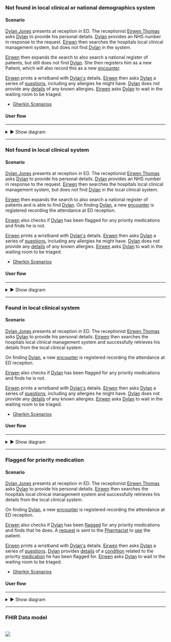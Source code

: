 ### Not found in local clinical or national demographics system

#### Scenario

[Dylan Jones](Patient-DylanJones.html) presents at reception in ED.  The receptionist [Eirwen Thomas](Practitioner-Practitioner-Receptionist.html) asks [Dylan](Patient-DylanJones.html) to provide his personal details.  [Dylan](Patient-DylanJones.html) provides an NHS number in response to the request.  [Eirwen](Practitioner-Practitioner-Receptionist.html) then searches the hospitals local clinical management system, but does not find [Dylan](Patient-DylanJones.html) in the system.  

[Eirwen](Practitioner-Practitioner-Receptionist.html) then expands the search to also search a national register of patients, but still does not find [Dylan](Patient-DylanJones.html).  She then registers him as a new Patient, which will also record this as a new [encounter](Encounter-DylanJones-EdReception-Respiratory.html).

[Eirwen](Practitioner-Practitioner-Receptionist.html) prints a wristband with [Dylan's](Patient-DylanJones.html) details.  [Eirwen](Practitioner-Practitioner-Receptionist.html) then asks [Dylan](Patient-DylanJones.html) a series of [questions](Questionnaire-Questionnaire-EmergencyDepartmentReception.html), including any allergies he might have.  [Dylan](Patient-DylanJones.html) does not provide any [details](QuestionnaireResponse-QuestionnaireResponse-EmergencyDepartmentReception.html) of any known allergies.  [Eirwen](Practitioner-Practitioner-Receptionist.html) asks [Dylan](Patient-DylanJones.html) to wait in the waiting room to be triaged.

- [Gherkin Scenarios](todo.html)

#### User flow

---

<details>
  <summary>&#9658; Show diagram</summary>
  <div>
    <br />
    <img style="max-width: 100%" src="not-found-local-or-national.drawio.png"/>
  </div>
</details>

---

### Not found in local clinical system

#### Scenario

[Dylan Jones](Patient-DylanJones.html) presents at reception in ED.  The receptionist [Eirwen Thomas](Practitioner-Practitioner-Receptionist.html) asks [Dylan](Patient-DylanJones.html) to provide his personal details.  [Dylan](Patient-DylanJones.html) provides an NHS number in response to the request.  [Eirwen](Practitioner-Practitioner-Receptionist.html) then searches the hospitals local clinical management system, but does not find [Dylan](Patient-DylanJones.html) in the local clinical system.  

[Eirwen](Practitioner-Practitioner-Receptionist.html) then expands the search to also search a national register of patients and is able to find [Dylan](Patient-DylanJones.html).  On finding [Dylan](Patient-DylanJones.html), a new [encounter](Encounter-DylanJones-EdReception-Respiratory.html) is registered recording the attendance at ED reception.

[Eirwen](Practitioner-Practitioner-Receptionist.html) also checks if [Dylan](Patient-DylanJones.html) has been flagged for any priority medications and finds he is not.

[Eirwen](Practitioner-Practitioner-Receptionist.html) prints a wristband with [Dylan's](Patient-DylanJones.html) details.  [Eirwen](Practitioner-Practitioner-Receptionist.html) then asks [Dylan](Patient-DylanJones.html) a series of [questions](Questionnaire-Questionnaire-EmergencyDepartmentReception.html), including any allergies he might have.  [Dylan](Patient-DylanJones.html) does not provide any [details](QuestionnaireResponse-QuestionnaireResponse-EmergencyDepartmentReception.html) of any known allergies.  [Eirwen](Practitioner-Practitioner-Receptionist.html) asks [Dylan](Patient-DylanJones.html) to wait in the waiting room to be triaged.

- [Gherkin Scenarios](todo.html)

#### User flow

---

<details>
  <summary>&#9658; Show diagram</summary>
  <div>
    <br />
    <img style="max-width: 100%" src="not-found-local.drawio.png"/>
  </div>
</details>

---

### Found in local clinical system

#### Scenario

[Dylan Jones](Patient-DylanJones.html) presents at reception in ED.  The receptionist [Eirwen Thomas](Practitioner-Practitioner-Receptionist.html) asks [Dylan](Patient-DylanJones.html) to provide his personal details.  [Eirwen](Practitioner-Practitioner-Receptionist.html) then searches the hospitals local clinical management system and successfully retrieves his details from the local clinical system. 

On finding [Dylan](Patient-DylanJones.html), a new [encounter](Encounter-DylanJones-EdReception-Respiratory.html) is registered recording the attendance at ED reception.

[Eirwen](Practitioner-Practitioner-Receptionist.html) also checks if [Dylan](Patient-DylanJones.html) has been flagged for any priority medications and finds he is not.

[Eirwen](Practitioner-Practitioner-Receptionist.html) prints a wristband with [Dylan's](Patient-DylanJones.html) details.  [Eirwen](Practitioner-Practitioner-Receptionist.html) then asks [Dylan](Patient-DylanJones.html) a series of [questions](Questionnaire-Questionnaire-EmergencyDepartmentReception.html), including any allergies he might have.  [Dylan](Patient-DylanJones.html) does not provide any [details](QuestionnaireResponse-QuestionnaireResponse-EmergencyDepartmentReception.html) of any known allergies.  [Eirwen](Practitioner-Practitioner-Receptionist.html) asks [Dylan](Patient-DylanJones.html) to wait in the waiting room to be triaged.

- [Gherkin Scenarios](todo.html)

#### User flow

---

<details>
  <summary>&#9658; Show diagram</summary>
  <div>
    <br />
    <img style="max-width: 100%" src="found-local.drawio.png"/>
  </div>
</details>

---

### Flagged for priority medication

#### Scenario

[Dylan Jones](Patient-DylanJones.html) presents at reception in ED.  The receptionist [Eirwen Thomas](Practitioner-Practitioner-Receptionist.html) asks [Dylan](Patient-DylanJones.html) to provide his personal details.  [Eirwen](Practitioner-Practitioner-Receptionist.html) then searches the hospitals local clinical management system and successfully retrieves his details from the local clinical system. 

On finding [Dylan](Patient-DylanJones.html), a new [encounter](Encounter-DylanJones-EdReception-Respiratory.html) is registered recording the attendance at ED reception.

[Eirwen](Practitioner-Practitioner-Receptionist.html) also checks if [Dylan](Patient-DylanJones.html) has been [flagged](Flag-Flag-PriorityMedication.html) for any priority medications and finds that he does.  A [request](ServiceRequest-ServiceRequest-PriorityMedication.html) is sent to the [Pharmacist](Practitioner-Practitioner-Pharmacist.html) to [see](Task-Task-PriorityMedication.html) the patient.

[Eirwen](Practitioner-Practitioner-Receptionist.html) prints a wristband with [Dylan's](Patient-DylanJones.html) details.  [Eirwen](Practitioner-Practitioner-Receptionist.html) then asks [Dylan](Patient-DylanJones.html) a series of [questions](Questionnaire-Questionnaire-EmergencyDepartmentReception.html). [Dylan](Patient-DylanJones.html) provides [details](QuestionnaireResponse-EmergencyDepartmentReception-Condition.html) of a [condition](Condition-PriorityCondition.html) related to the priority [medication](Medication-Medication-PriorityMedication.html) he has been flagged for.  [Eirwen](Practitioner-Practitioner-Receptionist.html) asks [Dylan](Patient-DylanJones.html) to wait in the waiting room to be triaged.

- [Gherkin Scenarios](todo.html)

#### User flow

---

<details>
  <summary>&#9658; Show diagram</summary>
  <div>
    <br />
    <img style="max-width: 100%" src="flagged-for-priority-medication.drawio.png"/>
  </div>
</details>

---

### FHIR Data model

<div>
    <br />
    <img style="max-width: 70%" src="checkin-data-model.drawio.png"/>
</div>